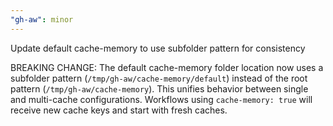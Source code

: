 ```yaml
---
"gh-aw": minor
---
```


Update default cache-memory to use subfolder pattern for consistency

BREAKING CHANGE: The default cache-memory folder location now uses a subfolder pattern (`/tmp/gh-aw/cache-memory/default`) instead of the root pattern (`/tmp/gh-aw/cache-memory`). This unifies behavior between single and multi-cache configurations. Workflows using `cache-memory: true` will receive new cache keys and start with fresh caches.
